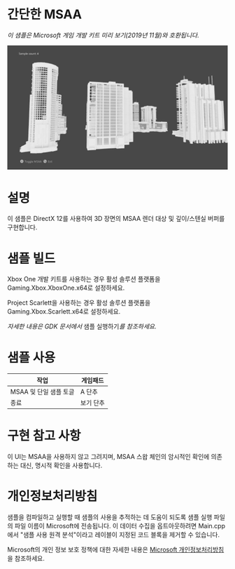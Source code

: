 # 간단한 MSAA

*이 샘플은 Microsoft 게임 개발 키트 미리 보기(2019년 11월)와
호환됩니다.*

![](./media/image1.png)

# 설명

이 샘플은 DirectX 12를 사용하여 3D 장면의 MSAA 렌더 대상 및 깊이/스텐실
버퍼를 구현합니다.

# 샘플 빌드

Xbox One 개발 키트를 사용하는 경우 활성 솔루션 플랫폼을
Gaming.Xbox.XboxOne.x64로 설정하세요.

Project Scarlett을 사용하는 경우 활성 솔루션 플랫폼을
Gaming.Xbox.Scarlett.x64로 설정하세요.

*자세한 내용은 GDK 문서에서* 샘플 실행하기*를 참조하세요.*

# 샘플 사용

| 작업                        |  게임패드                               |
|-----------------------------|----------------------------------------|
| MSAA 및 단일 샘플 토글      |  A 단추                                 |
| 종료                        |  보기 단추                              |

# 구현 참고 사항

이 UI는 MSAA을 사용하지 않고 그려지며, MSAA 스왑 체인의 암시적인 확인에
의존하는 대신, 명시적 확인을 사용합니다.

# 개인정보처리방침

샘플을 컴파일하고 실행할 때 샘플의 사용을 추적하는 데 도움이 되도록 샘플
실행 파일의 파일 이름이 Microsoft에 전송됩니다. 이 데이터 수집을
옵트아웃하려면 Main.cpp에서 \"샘플 사용 원격 분석\"이라고 레이블이
지정된 코드 블록을 제거할 수 있습니다.

Microsoft의 개인 정보 보호 정책에 대한 자세한 내용은 [Microsoft
개인정보처리방침](https://privacy.microsoft.com/en-us/privacystatement/)을
참조하세요.
